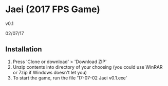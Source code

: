 # Jaei (2017 FPS Game)

v0.1

02/07/17

## Installation

1. Press 'Clone or download' > 'Download ZIP'
2. Unzip contents into directory of your choosing (you could use WinRAR or 7zip if Windows doesn't let you)
3. To start the game, run the file '17-07-02 Jaei v0.1.exe'


